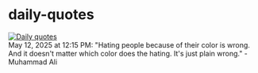 # daily-quotes
[![Daily quotes](https://github.com/ceepu8/daily-quotes/actions/workflows/daily-quote.yml/badge.svg)](https://github.com/ceepu8/daily-quotes/actions/workflows/daily-quote.yml)<br/>
May 12, 2025 at 12:15 PM: "Hating people because of their color is wrong. And it doesn't matter which color does the hating. It's just plain wrong." - Muhammad Ali
